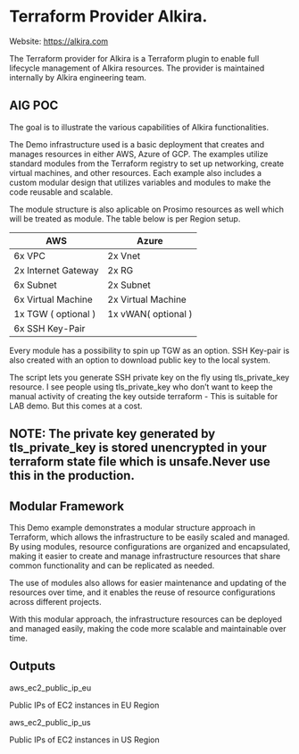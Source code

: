 # Terraform Provider Alkira.
 Website: https://alkira.com
 
The Terraform provider for Alkira is a Terraform plugin to enable full lifecycle management of Alkira resources. The provider is maintained internally by Alkira engineering team.




##   AIG POC
The goal is to illustrate the various capabilities of Alkira functionalities.

The Demo infrastructure used is a basic deployment that creates and manages resources in either AWS, Azure of GCP. The examples utilize standard modules from the Terraform registry to set up networking, create virtual machines, and other resources. Each example also includes a custom modular design that utilizes variables and modules to make the code reusable and scalable.

The module structure is also aplicable on Prosimo resources as well which will be treated as module. The table below is per Region setup.

|     AWS              |      Azure          |
| -------------------- | ------------------- |
|  6x VPC              | 2x Vnet             |
|  2x Internet Gateway | 2x RG               |
|  6x Subnet           | 2x Subnet           |
|  6x Virtual Machine  | 2x Virtual Machine  |
|  1x TGW ( optional ) | 1x vWAN( optional ) |
|  6x SSH Key-Pair     |                     |

Every module has a possibility to spin up TGW as an option. SSH Key-pair is also created with an option to download public key to the local system.

The script lets you generate SSH private key on the fly using tls_private_key resource. I see people using tls_private_key who don’t want to keep the manual activity of creating the key outside terraform - This is suitable for LAB demo. But this comes at a cost. 

## NOTE: The private key generated by tls_private_key is stored unencrypted in your terraform state file which is unsafe.Never use this in the production.




## Modular Framework

This Demo example demonstrates a modular structure approach in Terraform, which allows the infrastructure to be easily scaled and managed. By using modules, resource configurations are organized and encapsulated, making it easier to create and manage infrastructure resources that share common functionality and can be replicated as needed.

The use of modules also allows for easier maintenance and updating of the resources over time, and it enables the reuse of resource configurations across different projects.

With this modular approach, the infrastructure resources can be deployed and managed easily, making the code more scalable and maintainable over time.


## Outputs

aws_ec2_public_ip_eu

Public IPs of EC2 instances in EU Region

aws_ec2_public_ip_us

Public IPs of EC2 instances in US Region


